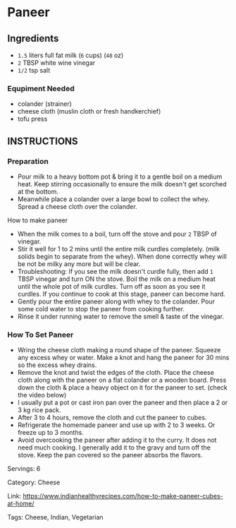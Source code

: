 # Paneer

## Ingredients

- `1.5` liters full fat milk (`6` cups) (`48` oz)
- `2` TBSP white wine vinegar
- `1/2` tsp salt

### Equpiment Needed

- colander (strainer)
- cheese cloth (muslin cloth or fresh handkerchief)
- tofu press

## INSTRUCTIONS

### Preparation

- Pour milk to a heavy bottom pot & bring it to a gentle boil on a medium heat. Keep stirring occasionally to ensure the milk doesn't get scorched at the bottom.
- Meanwhile place a colander over a large bowl to collect the whey. Spread a cheese cloth over the colander.

How to make paneer

- When the milk comes to a boil, turn off the stove and pour `2` TBSP of vinegar.
- Stir it well for 1 to 2 mins until the entire milk curdles completely. (milk solids begin to separate from the whey). When done correctly whey will be not be milky any more but will be clear.
- Troubleshooting: If you see the milk doesn't curdle fully, then add `1` TBSP vinegar and turn ON the stove. Boil the milk on a medium heat until the whole pot of milk curdles. Turn off as soon as you see it curdles. If you continue to cook at this stage, paneer can become hard.
- Gently pour the entire paneer along with whey to the colander. Pour some cold water to stop the paneer from cooking further.
- Rinse it under running water to remove the smell & taste of the vinegar.

### How To Set Paneer

- Wring the cheese cloth making a round shape of the paneer. Squeeze any excess whey or water. Make a knot and hang the paneer for 30 mins so the excess whey drains.
- Remove the knot and twist the edges of the cloth. Place the cheese cloth along with the paneer on a flat colander or a wooden board. Press down the cloth & place a heavy object on it for the paneer to set. (check the video below)
- I usually put a pot or cast iron pan over the paneer and then place a 2 or 3 kg rice pack.
- After 3 to 4 hours, remove the cloth and cut the paneer to cubes.
- Refrigerate the homemade paneer and use up with 2 to 3 weeks. Or freeze up to 3 months.
- Avoid overcooking the paneer after adding it to the curry. It does not need much cooking. I generally add it to the gravy and turn off the stove. Keep the pan covered so the paneer absorbs the flavors.

Servings: 6

Category: Cheese

Link: https://www.indianhealthyrecipes.com/how-to-make-paneer-cubes-at-home/

Tags: Cheese, Indian, Vegetarian

